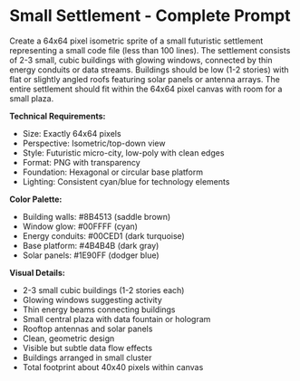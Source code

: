 # Small Settlement - Complete Prompt

Create a 64x64 pixel isometric sprite of a small futuristic settlement representing a small code file (less than 100 lines). The settlement consists of 2-3 small, cubic buildings with glowing windows, connected by thin energy conduits or data streams. Buildings should be low (1-2 stories) with flat or slightly angled roofs featuring solar panels or antenna arrays. The entire settlement should fit within the 64x64 pixel canvas with room for a small plaza.

**Technical Requirements:**
- Size: Exactly 64x64 pixels
- Perspective: Isometric/top-down view
- Style: Futuristic micro-city, low-poly with clean edges
- Format: PNG with transparency
- Foundation: Hexagonal or circular base platform
- Lighting: Consistent cyan/blue for technology elements

**Color Palette:**
- Building walls: #8B4513 (saddle brown)
- Window glow: #00FFFF (cyan)
- Energy conduits: #00CED1 (dark turquoise)
- Base platform: #4B4B4B (dark gray)
- Solar panels: #1E90FF (dodger blue)

**Visual Details:**
- 2-3 small cubic buildings (1-2 stories each)
- Glowing windows suggesting activity
- Thin energy beams connecting buildings
- Small central plaza with data fountain or hologram
- Rooftop antennas and solar panels
- Clean, geometric design
- Visible but subtle data flow effects
- Buildings arranged in small cluster
- Total footprint about 40x40 pixels within canvas